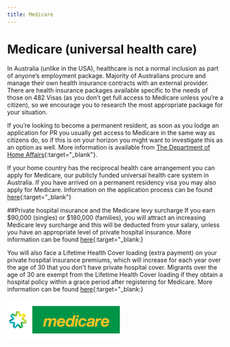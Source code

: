 ```yaml
---
title: Medicare
---
```


# Medicare (universal health care)

In Australia (unlike in the USA), healthcare is not a normal inclusion as part of anyone’s employment package. Majority of Australians procure and manage their own health insurance contracts with an external provider. There are health insurance packages available specific to the needs of those on 482 Visas (as you don’t get full access to Medicare unless you’re a citizen), so we encourage you to research the most appropriate package for your situation.

If you’re looking to become a permanent resident, as soon as you lodge an application for PR you usually get access to Medicare in the same way as citizens do, so if this is on your horizon you might want to investigate this as an option as well. More information is available from [The Department of Home Affairs](https://www.homeaffairs.gov.au/){:target="\_blank"}.

If your home country has the reciprocal health care arrangement you can apply for Medicare, our publicly funded universal health care system in Australia.
If you have arrived on a permanent residency visa you may also apply for Medicare. Information on the application process can be found [here](https://www.humanservices.gov.au/individuals/services/medicare/medicare-card/enrol/how-enrol-or-re-enrol){:target="\_blank"}

##Private hospital insurance and the Medicare levy surcharge
If you earn $90,000 (singles) or $180,000 (families), you will attract an increasing Medicare levy surcharge and this will be deducted from your salary, unless you have an appropriate level of private hospital insurance. More information can be found [here](https://www.ato.gov.au/individuals/medicare-levy/medicare-levy-surcharge/){:target="\_blank:} 

You will also face a Lifetime Health Cover loading (extra payment) on your private hospital insurance premiums, which will increase for each year over the age of 30 that you don't have private hospital cover. Migrants over the age of 30 are exempt from the Lifetime Health Cover loading if they obtain a hospital policy within a grace period after registering for Medicare.  More information can be found [here](https://www.privatehealth.gov.au/healthinsurance/incentivessurcharges/lifetimehealthcover.htm){:target="\_blank:} 

![Medicare](/images/medicare.png?style=center 'Medicare')
